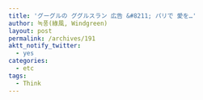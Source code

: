 ```yaml
---
title: 'グーグルの ググルスラン 広告 &#8211; パリで 愛を…'
author: 녹풍(綠風, Windgreen)
layout: post
permalink: /archives/191
aktt_notify_twitter:
  - yes
categories:
  - etc
tags:
  - Think
---
```

<div class="video-container">
  <div class="video-container__inner">
  </div>
</div>
